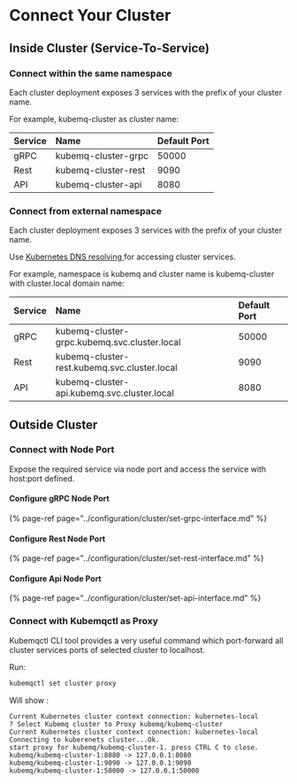 # Connect Your Cluster

## Inside Cluster \(Service-To-Service\)

### Connect within the same namespace

Each cluster deployment exposes 3 services with the prefix of your cluster name.

For example, kubemq-cluster as cluster name:

| Service | Name | Default Port |
| :--- | :--- | :--- |
| gRPC | kubemq-cluster-grpc | 50000 |
| Rest | kubemq-cluster-rest | 9090 |
| API | kubemq-cluster-api | 8080 |

### Connect from external namespace

Each cluster deployment exposes 3 services with the prefix of your cluster name.

Use [Kubernetes DNS resolving ](https://kubernetes.io/docs/concepts/services-networking/dns-pod-service/)for accessing cluster services.

For example, namespace is kubemq and cluster name is kubemq-cluster with cluster.local domain name:

| Service | Name | Default Port |
| :--- | :--- | :--- |
| gRPC | kubemq-cluster-grpc.kubemq.svc.cluster.local | 50000 |
| Rest | kubemq-cluster-rest.kubemq.svc.cluster.local | 9090 |
| API | kubemq-cluster-api.kubemq.svc.cluster.local | 8080 |

## Outside Cluster

### Connect with Node Port

Expose the required service via node port and access the service with host:port defined.

#### Configure gRPC Node Port

{% page-ref page="../configuration/cluster/set-grpc-interface.md" %}

#### Configure Rest Node Port

{% page-ref page="../configuration/cluster/set-rest-interface.md" %}

#### Configure Api Node Port

{% page-ref page="../configuration/cluster/set-api-interface.md" %}

### Connect with Kubemqctl as Proxy

Kubemqctl CLI tool provides a very useful command which port-forward all cluster services ports of selected cluster to localhost.

Run:

```bash
kubemqctl set cluster proxy
```

Will show :

```text
Current Kubernetes cluster context connection: kubernetes-local
? Select Kubemq cluster to Proxy kubemq/kubemq-cluster
Current Kubernetes cluster context connection: kubernetes-local
Connecting to kuberenets cluster...Ok.
start proxy for kubemq/kubemq-cluster-1. press CTRL C to close.
kubemq/kubemq-cluster-1:8080 -> 127.0.0.1:8080
kubemq/kubemq-cluster-1:9090 -> 127.0.0.1:9090
kubemq/kubemq-cluster-1:50000 -> 127.0.0.1:50000
```

